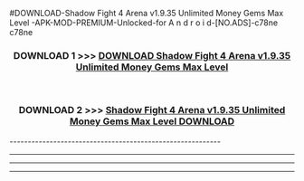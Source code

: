 #DOWNLOAD-Shadow Fight 4 Arena v1.9.35 Unlimited Money Gems Max Level -APK-MOD-PREMIUM-Unlocked-for A n d r o i d-[NO.ADS]-c78ne c78ne 



<div align="center">

<h3>DOWNLOAD 1 >>> <a href="https://getmod2.web.app/?judul=Shadow Fight 4 Arena v1.9.35 Unlimited Money Gems Max Level ">DOWNLOAD Shadow Fight 4 Arena v1.9.35 Unlimited Money Gems Max Level </a></h3><br>

<h3>DOWNLOAD 2 >>> <a href="https://getmod2.web.app/?judul=Shadow Fight 4 Arena v1.9.35 Unlimited Money Gems Max Level ">Shadow Fight 4 Arena v1.9.35 Unlimited Money Gems Max Level  DOWNLOAD </a></h3>

</div>
----------------------------------------------------------

----------------------------------------------------------

----------------------------------------------------------

----------------------------------------------------------



